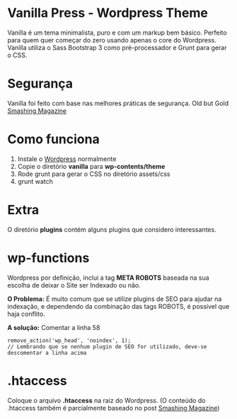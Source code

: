 
# Vanilla Press - Wordpress Theme
Vanilla é um tema minimalista, puro e com um markup bem básico.
Perfeito para quem quer começar do zero usando apenas o core do Wordpress.
Vanilla utiliza o Sass Bootstrap 3 como pré-processador e Grunt para gerar o CSS.

# Segurança
Vanilla foi feito com base nas melhores práticas de segurança. Old but Gold [Smashing Magazine](http://wp.smashingmagazine.com/2010/07/01/10-useful-wordpress-security-tweaks/)

# Como funciona
1. Instale o [Wordpress](http://wordpress.org/) normalmente
2. Copie o diretório **vanilla** para **wp-contents/theme**
3. Rode grunt para gerar o CSS no diretório assets/css
4. grunt watch

# Extra
O diretório **plugins** contém alguns plugins que considero interessantes.

# wp-functions
Wordpress por definição, inclui a tag **META ROBOTS** baseada na sua escolha de deixar o Site ser Indexado ou não.

**O Problema:** É muito comum que se utilize plugins de SEO para ajudar na indexação, e dependendo da combinação das tags ROBOTS, é possível que haja conflito.

**A solução:**
Comentar a linha 58

    remove_action('wp_head', 'noindex', 1);
    // Lembrando que se nenhum plugin de SEO for utilizado, deve-se descomentar a linha acima

# .htaccess
Coloque o arquivo **.htaccess** na raiz do Wordpress.
(O conteúdo do .htaccess também é parcialmente baseado no post [Smashing Magazine](http://wp.smashingmagazine.com/2010/07/01/10-useful-wordpress-security-tweaks/))
